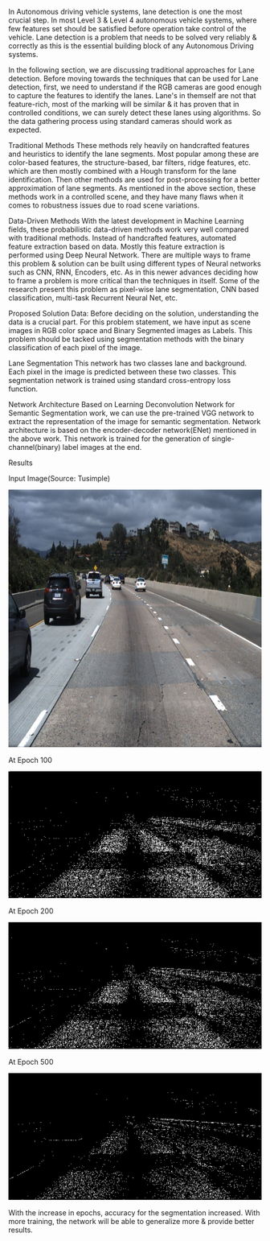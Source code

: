 
In Autonomous driving vehicle systems,  lane detection is one the most crucial step. In most Level 3 & Level 4 autonomous vehicle systems,  where few features set should be satisfied before operation take control of the vehicle.  Lane detection is a problem that needs to be solved very reliably & correctly as this is the essential building block of any Autonomous Driving systems. 

In the following section, we are discussing traditional approaches for Lane detection. Before moving towards the techniques that can be used for Lane detection, first, we need to understand if the RGB cameras are good enough to capture the features to identify the lanes. Lane's in themself are not that feature-rich, most of the marking will be similar & it has proven that in controlled conditions, we can surely detect these lanes using algorithms. So the data gathering process using standard cameras should work as expected.

Traditional Methods
These methods rely heavily on handcrafted features and heuristics to identify the lane segments. Most popular among these are color-based features, the structure-based, bar filters, ridge features, etc. which are then mostly combined with a Hough transform for the lane identification. Then other methods are used for post-processing for a better approximation of lane segments.
As mentioned in the above section, these methods work in a controlled scene, and they have many flaws when it comes to robustness issues due to road scene variations. 

Data-Driven Methods
With the latest development in Machine Learning fields, these probabilistic data-driven methods work very well compared with traditional methods. Instead of handcrafted features, automated feature extraction based on data. Mostly this feature extraction is performed using Deep Neural Network. There are multiple ways to frame this problem & solution can be built using different types of Neural networks such as CNN, RNN, Encoders, etc. 
As in this newer advances deciding how to frame a problem is more critical than the techniques in itself.  Some of the research present this problem as pixel-wise lane segmentation,  CNN based classification, multi-task Recurrent Neural Net, etc. 

Proposed Solution 
Data:
Before deciding on the solution, understanding the data is a crucial part. For this problem statement, we have input as scene images in RGB color space and Binary Segmented images as Labels. 
This problem should be tacked using segmentation methods with the binary classification of each pixel of the image.

Lane Segmentation 
This network has two classes lane and background. Each pixel in the image is predicted between these two classes. This segmentation network is trained using standard cross-entropy loss function.

Network Architecture 
Based on Learning Deconvolution Network for Semantic Segmentation work, we can use the pre-trained VGG network to extract the representation of the image for semantic segmentation. 
Network architecture is based on the encoder-decoder network(ENet) mentioned in the above work. This network is trained for the generation of single-channel(binary) label images at the end.

Results

Input Image(Source: Tusimple)
<p align="center">
<img src="assets/input_image.jpg" height="512" width="512">
</p>

At Epoch 100
<p align="center">
<img src="assets/100epoch_binary_mask_image.png">
</p>

At Epoch 200
<p align="center">
<img src="assets/200epoch_binary_mask_image.png">
</p>

At Epoch 500
<p align="center">
<img src="assets/500epoch_binary_mask_image.png">
</p>

With the increase in epochs, accuracy for the segmentation increased. With more training, the network will be able to generalize more & provide better results. 